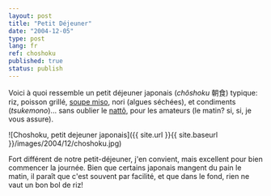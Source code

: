 ```yaml
---
layout: post
title: "Petit Déjeuner"
date: "2004-12-05"
type: post
lang: fr
ref: choshoku
published: true
status: publish
---
```




Voici à quoi ressemble un petit déjeuner japonais (_chôshoku_ 朝食) typique: riz, poisson grillé, [soupe miso](http://www.japonophile.com/article_misoshiru_fr.html), nori (algues séchées), et condiments (_tsukemono_)... sans oublier le [nattô](http://www.japonophile.com/article_natto_fr.html), pour les amateurs (le matin? si, si, je vous assure).

![Choshoku, petit dejeuner japonais]({{ site.url }}{{ site.baseurl }}/images/2004/12/choshoku.jpg)

Fort différent de notre petit-déjeuner, j'en convient, mais excellent pour bien commencer la journée. Bien que certains japonais mangent du pain le matin, il paraît que c'est souvent par facilité, et que dans le fond, rien ne vaut un bon bol de riz!


